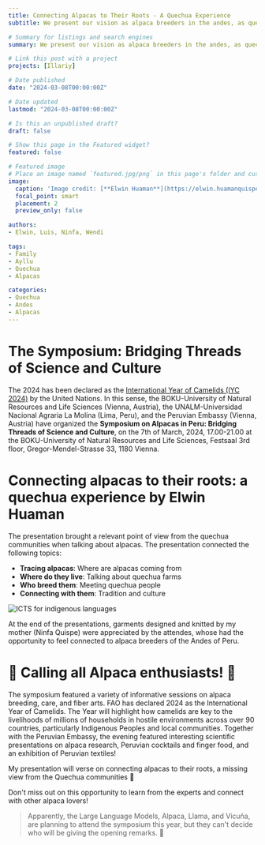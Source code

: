 ```yaml
---
title: Connecting Alpacas to Their Roots - A Quechua Experience
subtitle: We present our vision as alpaca breeders in the andes, as quechua people, and as domain experts, what does it mean to connect with alpacas for us.

# Summary for listings and search engines
summary: We present our vision as alpaca breeders in the andes, as quechua people, and as domain experts, what does it mean to connect with alpacas for us.

# Link this post with a project
projects: [Illariy]

# Date published
date: "2024-03-08T00:00:00Z"

# Date updated
lastmod: "2024-03-08T00:00:00Z"

# Is this an unpublished draft?
draft: false

# Show this page in the Featured widget?
featured: false

# Featured image
# Place an image named `featured.jpg/png` in this page's folder and customize its options here.
image:
  caption: 'Image credit: [**Elwin Huaman**](https://elwin.huamanquispe.com/)'
  focal_point: smart
  placement: 2
  preview_only: false

authors:
- Elwin, Luis, Ninfa, Wendi

tags:
- Family
- Ayllu
- Quechua
- Alpacas

categories:
- Quechua
- Andes
- Alpacas
---
```


<!--more-->
# The Symposium: Bridging Threads of Science and Culture
The 2024 has been declared as the [International Year of Camelids (IYC 2024)](https://www.iyrp.info/international-year-camelids-iyc-2024) by the United Nations. In this sense, the BOKU-University of Natural Resources and Life Sciences (Vienna, Austria), the UNALM-Universidad Nacional Agraria La Molina (Lima, Peru), and the Peruvian Embassy (Vienna, Austria) have organized the **Symposium on Alpacas in Peru: Bridging Threads of Science and Culture**, on the 7th of March, 2024, 17.00-21.00 at the BOKU-University of Natural Resources and Life Sciences, Festsaal 3rd floor, Gregor-Mendel-Strasse 33, 1180 Vienna.

# Connecting alpacas to their roots: a quechua experience by Elwin Huaman
The presentation brought a relevant point of view from the quechua communities when talking about alpacas. The presentation connected the following topics:

* **Tracing alpacas**: Where are alpacas coming from
* **Where do they live**: Talking about quechua farms
* **Who breed them**: Meeting quechua people
* **Connecting with them**: Tradition and culture

![ICTS for indigenous languages](/media/images/tracing_alpacas.png)

At the end of the presentations, garments designed and knitted by my mother (Ninfa Quispe) were appreciated by the attendes, whose had the opportunity to feel connected to alpaca breeders of the Andes of Peru.

# 🦙 Calling all Alpaca enthusiasts! 🦙
The symposium featured a variety of informative sessions on alpaca breeding, care, and fiber arts. FAO has declared 2024 as the International Year of Camelids. The Year will highlight how camelids are key to the livelihoods of millions of households in hostile environments across over 90 countries, particularly Indigenous Peoples and local communities. Together with the Peruvian Embassy, the evening featured interesting scientific presentations on alpaca research, Peruvian cocktails and finger food, and an exhibition of Peruvian textiles! 

My presentation will verse on connecting alpacas to their roots, a missing view from the Quechua communities 🥹

Don't miss out on this opportunity to learn from the experts and connect with other alpaca lovers!

> Apparently, the Large Language Models, Alpaca, Llama, and Vicuña, are planning to attend the symposium this year, but they can't decide who will be giving the opening remarks. 🤣